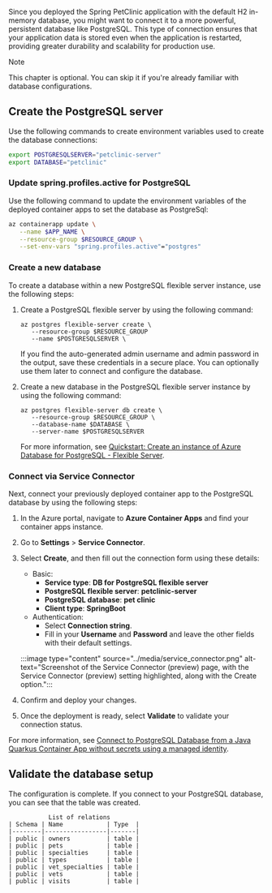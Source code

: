 Since you deployed the Spring PetClinic application with the default H2 in-memory database, you might want to connect it to a more powerful, persistent database like PostgreSQL. This type of connection ensures that your application data is stored even when the application is restarted, providing greater durability and scalability for production use.

> [!NOTE]
> This chapter is optional. You can skip it if you're already familiar with database configurations.

## Create the PostgreSQL server

Use the following commands to create environment variables used to create the database connections:

```bash
export POSTGRESQLSERVER="petclinic-server"
export DATABASE="petclinic"
```

### Update spring.profiles.active for PostgreSQL

Use the following command to update the environment variables of the deployed container apps to set the database as PostgreSql:

```bash
az containerapp update \
   --name $APP_NAME \
   --resource-group $RESOURCE_GROUP \
   --set-env-vars "spring.profiles.active"="postgres"
```

### Create a new database

To create a database within a new PostgreSQL flexible server instance, use the following steps:

1. Create a PostgreSQL flexible server by using the following command:

    ```azurecli
    az postgres flexible-server create \
       --resource-group $RESOURCE_GROUP
       --name $POSTGRESQLSERVER \
    ```

    If you find the auto-generated admin username and admin password in the output, save these credentials in a secure place. You can optionally use them later to connect and configure the database.

1. Create a new database in the PostgreSQL flexible server instance by using the following command:

    ```azurecli
    az postgres flexible-server db create \
       --resource-group $RESOURCE_GROUP \
       --database-name $DATABASE \
       --server-name $POSTGRESQLSERVER
    ```

    For more information, see [Quickstart: Create an instance of Azure Database for PostgreSQL - Flexible Server](/azure/postgresql/flexible-server/quickstart-create-server-cli).

### Connect via Service Connector

Next, connect your previously deployed container app to the PostgreSQL database by using the following steps:

1. In the Azure portal, navigate to **Azure Container Apps** and find your container apps instance.
1. Go to **Settings** > **Service Connector**.
1. Select **Create**, and then fill out the connection form using these details:
   - Basic:
      - **Service type**: **DB for PostgreSQL flexible server**
      - **PostgreSQL flexible server**: **petclinic-server**
      - **PostgreSQL database**: **pet clinic**
      - **Client type**: **SpringBoot**
   - Authentication:
      - Select **Connection string**.
      - Fill in your **Username** and **Password** and leave the other fields with their default settings.

    :::image type="content" source="../media/service_connector.png" alt-text="Screenshot of the Service Connector (preview) page, with the Service Connector (preview) setting highlighted, along with the Create option.":::

1. Confirm and deploy your changes.
1. Once the deployment is ready, select **Validate** to validate your connection status.

For more information, see [Connect to PostgreSQL Database from a Java Quarkus Container App without secrets using a managed identity](/azure/container-apps/tutorial-java-quarkus-connect-managed-identity-postgresql-database).

## Validate the database setup

The configuration is complete. If you connect to your PostgreSQL database, you can see that the table was created.

```
           List of relations
| Schema | Name            | Type  |
|--------|-----------------|-------|
| public | owners          | table |
| public | pets            | table |
| public | specialties     | table |
| public | types           | table |
| public | vet_specialties | table |
| public | vets            | table |
| public | visits          | table |
```
